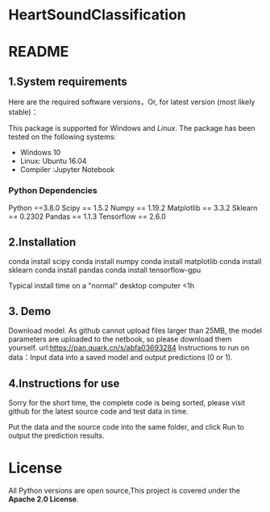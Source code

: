 # HeartSoundClassification
# README 

## 1.System requirements
Here are the required software versions，Or, for latest version (most likely stable)：

This package is supported for Windows and *Linux*. The package has been tested on the following systems:

- Windows 10
- Linux: Ubuntu 16.04
- Compiler :Jupyter Notebook 

### Python Dependencies

Python  ==3.8.0
Scipy == 1.5.2
Numpy == 1.19.2
Matplotlib == 3.3.2
Sklearn == 0.2302
Pandas == 1.1.3
Tensorflow == 2.6.0

## 2.Installation 
conda install scipy 
conda install numpy 
conda install matplotlib 
conda install sklearn 
conda install pandas 
conda install tensorflow-gpu 

Typical install time on a "normal" desktop computer <1h

## 3. Demo
Download model.
As github cannot upload files larger than 25MB, the model parameters are uploaded to the netbook, so please download them yourself.
url:https://pan.quark.cn/s/abfa03693284
Instructions to run on data：Input data into a saved model and output predictions (0 or 1).

## 4.Instructions for use

Sorry for the short time, the complete code is being sorted, please visit github for the latest source code and test data in time.

Put the data and the source code into the same folder, and click Run to output the prediction results.

# License

All Python versions are open source,This project is covered under the **Apache 2.0 License**.
